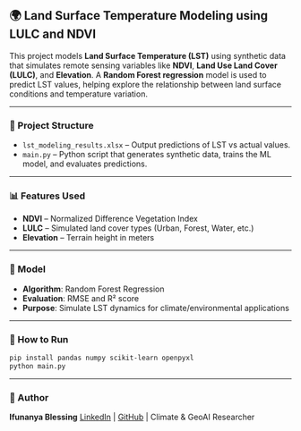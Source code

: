 
## 🌍 Land Surface Temperature Modeling using LULC and NDVI

This project models **Land Surface Temperature (LST)** using synthetic data that simulates remote sensing variables like **NDVI**, **Land Use Land Cover (LULC)**, and **Elevation**. A **Random Forest regression** model is used to predict LST values, helping explore the relationship between land surface conditions and temperature variation.

---

### 📁 Project Structure

* `lst_modeling_results.xlsx` – Output predictions of LST vs actual values.
* `main.py` – Python script that generates synthetic data, trains the ML model, and evaluates predictions.

---

### 📊 Features Used

* **NDVI** – Normalized Difference Vegetation Index
* **LULC** – Simulated land cover types (Urban, Forest, Water, etc.)
* **Elevation** – Terrain height in meters

---

### 🚀 Model

* **Algorithm**: Random Forest Regression
* **Evaluation**: RMSE and R² score
* **Purpose**: Simulate LST dynamics for climate/environmental applications

---

### 🧪 How to Run

```bash
pip install pandas numpy scikit-learn openpyxl
python main.py
```

---

### 📌 Author

**Ifunanya Blessing**
[LinkedIn](https://www.linkedin.com) | [GitHub](https://github.com) | Climate & GeoAI Researcher


